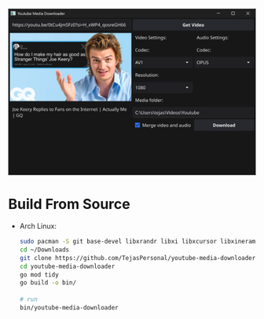 ![App Screenshot](screenshot.png)

# Build From Source
- Arch Linux:
  ```bash
  sudo pacman -S git base-devel libxrandr libxi libxcursor libxinerama go yt-dlp ffmpeg pipewire-jack --noconfirm --needed
  cd ~/Downloads
  git clone https://github.com/TejasPersonal/youtube-media-downloader
  cd youtube-media-downloader
  go mod tidy
  go build -o bin/

  # run
  bin/youtube-media-downloader
  ```

